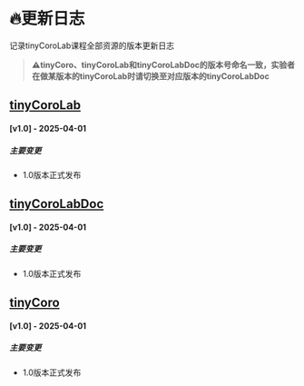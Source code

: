 # 🔥更新日志

记录tinyCoroLab课程全部资源的版本更新日志

> **⚠️tinyCoro、tinyCoroLab和tinyCoroLabDoc的版本号命名一致，实验者在做某版本的tinyCoroLab时请切换至对应版本的tinyCoroLabDoc**

<!-- # 更新日志

## [1.0.0] - 2024-06-15
### 新增功能
- 添加了用户认证功能，支持登录和注册。
- 引入了新的 API 接口，用于数据查询和管理。
- 增加了多语言支持，用户可以选择不同的语言界面。

### 修复问题
- 修复了登录页面在某些浏览器下显示不正确的问题。
- 修复了数据同步时可能出现的死锁问题。
- 修复了用户在上传大文件时的性能问题。

### 性能改进
- 优化了数据库查询，提升了数据加载速度。
- 压缩了静态资源文件，减少了页面加载时间。
- 优化了服务器配置，提升了整体响应速度。

### 其他变更
- 更新了项目文档，增加了新的使用指南和示例。
- 调整了用户界面，提升了用户体验。
- 增加了新的测试用例，确保代码质量。 -->

## [tinyCoroLab](https://github.com/sakurs2/tinyCoroLab)

#### [v1.0] - 2025-04-01

##### 主要变更

- 1.0版本正式发布

## [tinyCoroLabDoc](https://github.com/sakurs2/tinyCoroLabDoc)

#### [v1.0] - 2025-04-01

##### 主要变更

- 1.0版本正式发布

## [tinyCoro](https://github.com/sakurs2/tinyCoro)

#### [v1.0] - 2025-04-01

##### 主要变更

- 1.0版本正式发布

